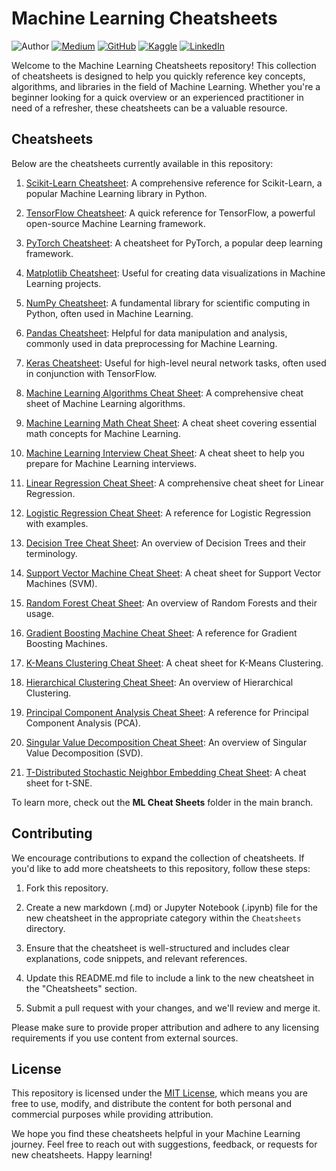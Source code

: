 # Machine Learning Cheatsheets

![Author](https://img.shields.io/badge/Author-Nhi%20Yen-brightgreen)
[![Medium](https://img.shields.io/badge/Medium-Follow%20Me-blue)](https://medium.com/@nhiyen)
[![GitHub](https://img.shields.io/badge/GitHub-Follow%20Me-lightgrey)](https://github.com/nhiyen95)
[![Kaggle](https://img.shields.io/badge/Kaggle-Follow%20Me-orange)](https://www.kaggle.com/nhiyen95)
[![LinkedIn](https://img.shields.io/badge/LinkedIn-Connect%20with%20Me-informational)](https://www.linkedin.com/in/nhiyen95/)

Welcome to the Machine Learning Cheatsheets repository! This collection of cheatsheets is designed to help you quickly reference key concepts, algorithms, and libraries in the field of Machine Learning. Whether you're a beginner looking for a quick overview or an experienced practitioner in need of a refresher, these cheatsheets can be a valuable resource.

## Cheatsheets

Below are the cheatsheets currently available in this repository:

1. [Scikit-Learn Cheatsheet](https://scikit-learn.org/stable/tutorial/machine_learning_map/index.html): A comprehensive reference for Scikit-Learn, a popular Machine Learning library in Python.

2. [TensorFlow Cheatsheet](https://www.tensorflow.org/guide/cheatsheet): A quick reference for TensorFlow, a powerful open-source Machine Learning framework.

3. [PyTorch Cheatsheet](https://pytorch.org/tutorials/beginner/ptcheat.html): A cheatsheet for PyTorch, a popular deep learning framework.

4. [Matplotlib Cheatsheet](https://github.com/matplotlib/cheatsheets): Useful for creating data visualizations in Machine Learning projects.

5. [NumPy Cheatsheet](https://github.com/rougier/numpy-100): A fundamental library for scientific computing in Python, often used in Machine Learning.

6. [Pandas Cheatsheet](https://pandas.pydata.org/Pandas_Cheat_Sheet.pdf): Helpful for data manipulation and analysis, commonly used in data preprocessing for Machine Learning.

7. [Keras Cheatsheet](https://s3.amazonaws.com/assets.datacamp.com/blog_assets/Keras_Cheat_Sheet_Python.pdf): Useful for high-level neural network tasks, often used in conjunction with TensorFlow.

8. [Machine Learning Algorithms Cheat Sheet](https://www.datacamp.com/cheat-sheet/machine-learning-cheat-sheet): A comprehensive cheat sheet of Machine Learning algorithms.

9. [Machine Learning Math Cheat Sheet](https://medium.com/machine-learning-in-practice/cheat-sheet-of-machine-learning-and-python-and-math-cheat-sheets-a4afe4e791b6): A cheat sheet covering essential math concepts for Machine Learning.

10. [Machine Learning Interview Cheat Sheet](https://medium.com/swlh/cheat-sheets-for-machine-learning-interview-topics-51c2bc2bab4f): A cheat sheet to help you prepare for Machine Learning interviews.

11. [Linear Regression Cheat Sheet](https://thomasttam.medium.com/linear-regression-comprehensive-cheat-sheet-with-examples-a5e701d397f8): A comprehensive cheat sheet for Linear Regression.

12. [Logistic Regression Cheat Sheet](https://ml-cheatsheet.readthedocs.io/en/latest/logistic_regression.html): A reference for Logistic Regression with examples.

13. [Decision Tree Cheat Sheet](https://towardsdatascience.com/cheat-sheet-decision-trees-terminology-c37ee6cb2d2e): An overview of Decision Trees and their terminology.

14. [Support Vector Machine Cheat Sheet](https://medium.com/analytics-vidhya/machine-learning-cheat-sheat-support-vectors-machines-8abb9c350804): A cheat sheet for Support Vector Machines (SVM).

15. [Random Forest Cheat Sheet](https://medium.com/analytics-vidhya/machine-learning-models-cheatsheet-7885b33ca44f): An overview of Random Forests and their usage.

16. [Gradient Boosting Machine Cheat Sheet](https://medium.com/@WenxinZhang98/ml-models-comparison-890d782c6e32): A reference for Gradient Boosting Machines.

17. [K-Means Clustering Cheat Sheet](https://towardsdatascience.com/clustering-cheat-sheet-dcf72259abb6): A cheat sheet for K-Means Clustering.

18. [Hierarchical Clustering Cheat Sheet](https://towardsdatascience.com/clustering-cheat-sheet-dcf72259abb6): An overview of Hierarchical Clustering.

19. [Principal Component Analysis Cheat Sheet](https://cheatography.com/dganesh/cheat-sheets/principal-component-analysis/): A reference for Principal Component Analysis (PCA).

20. [Singular Value Decomposition Cheat Sheet](https://www.studocu.com/de/document/technische-universitat-munchen/control-theory-mse/cheat-sheet-control-theory/7353208): An overview of Singular Value Decomposition (SVD).

21. [T-Distributed Stochastic Neighbor Embedding Cheat Sheet](https://towardsdatascience.com/t-distributed-stochastic-neighbor-embedding-t-sne-bb60ff109561): A cheat sheet for t-SNE.

To learn more, check out the **ML Cheat Sheets** folder in the main branch.
    
## Contributing

We encourage contributions to expand the collection of cheatsheets. If you'd like to add more cheatsheets to this repository, follow these steps:

1. Fork this repository.

2. Create a new markdown (.md) or Jupyter Notebook (.ipynb) file for the new cheatsheet in the appropriate category within the `Cheatsheets` directory.

3. Ensure that the cheatsheet is well-structured and includes clear explanations, code snippets, and relevant references.

4. Update this README.md file to include a link to the new cheatsheet in the "Cheatsheets" section.

5. Submit a pull request with your changes, and we'll review and merge it.

Please make sure to provide proper attribution and adhere to any licensing requirements if you use content from external sources.

## License

This repository is licensed under the [MIT License](LICENSE), which means you are free to use, modify, and distribute the content for both personal and commercial purposes while providing attribution.

We hope you find these cheatsheets helpful in your Machine Learning journey. Feel free to reach out with suggestions, feedback, or requests for new cheatsheets. Happy learning!

